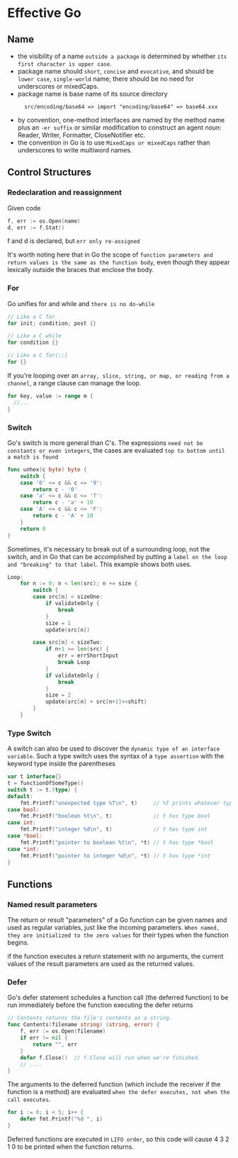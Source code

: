 # Effective Go

## Name
* the visibility of a name `outside a package` is determined by whether `its first character is upper case`.
* package name should `short`, `concise` and `evocative`, and should be `lower case`, `single-world` name; there should be no need for underscores or mixedCaps.
* package name is base name of its source directory
    ```
      src/encoding/base64 => import "encoding/base64" => base64.xxx
    ```
* by convention, one-method interfaces are named by the method name plus an `-er suffix` or similar modification to construct an agent noun: Reader, Writer, Formatter, CloseNotifier etc.
* the convention in Go is to use `MixedCaps or mixedCaps` rather than underscores to write multiword names. 

## Control Structures

### Redeclaration and reassignment
Given code
```go
f, err := os.Open(name)
d, err := f.Stat()
```
f and d is declared, but `err only re-assigned`

It's worth noting here that in Go the scope of `function parameters and return values is the same as the function body`, even though they appear lexically outside the braces that enclose the body.


### For
Go unifies for and while and `there is no do-while`
```go
// Like a C for
for init; condition; post {}

// Like a C while
for condition {}

// Like a C for(;;)
for {}
```

If you're looping over an `array, slice, string, or map, or reading from a channel`, a range clause can manage the loop.
```go
for key, value := range m {
  //...
}
```

### Switch
Go's switch is more general than C's. The expressions `need not be constants or even integers`, the cases are evaluated `top to bottom until a match is found`
```go
func unhex(c byte) byte {
    switch {
    case '0' <= c && c <= '9':
        return c - '0'
    case 'a' <= c && c <= 'f':
        return c - 'a' + 10
    case 'A' <= c && c <= 'F':
        return c - 'A' + 10
    }
    return 0
}
```

Sometimes, it's necessary to break out of a surrounding loop, not the switch, and in Go that can be accomplished by putting a `label on the loop and "breaking" to that label`. This example shows both uses.

```go
Loop:
	for n := 0; n < len(src); n += size {
		switch {
		case src[n] < sizeOne:
			if validateOnly {
				break
			}
			size = 1
			update(src[n])

		case src[n] < sizeTwo:
			if n+1 >= len(src) {
				err = errShortInput
				break Loop
			}
			if validateOnly {
				break
			}
			size = 2
			update(src[n] + src[n+1]<<shift)
		}
	}
```

### Type Switch
A switch can also be used to discover the `dynamic type of an interface variable`. Such a type switch uses the syntax of a `type assertion` with the keyword type inside the parentheses
```go
var t interface{}
t = functionOfSomeType()
switch t := t.(type) {
default:
    fmt.Printf("unexpected type %T\n", t)     // %T prints whatever type t has
case bool:
    fmt.Printf("boolean %t\n", t)             // t has type bool
case int:
    fmt.Printf("integer %d\n", t)             // t has type int
case *bool:
    fmt.Printf("pointer to boolean %t\n", *t) // t has type *bool
case *int:
    fmt.Printf("pointer to integer %d\n", *t) // t has type *int
}
```


## Functions 
### Named result parameters
The return or result "parameters" of a Go function can be given names and used as regular variables, just like the incoming parameters. `When named, they are initialized to the zero values` for their types when the function begins.

if the function executes a return statement with no arguments, the current values of the result parameters are used as the returned values.

### Defer
Go's defer statement schedules a function call (the deferred function) to be run immediately before the function executing the defer returns
```go
// Contents returns the file's contents as a string.
func Contents(filename string) (string, error) {
    f, err := os.Open(filename)
    if err != nil {
        return "", err
    }
    defer f.Close()  // f.Close will run when we're finished.
    // ....
}
```
The arguments to the deferred function (which include the receiver if the function is a method) are evaluated `when the defer executes, not when the call executes`.
```go
for i := 0; i < 5; i++ {
    defer fmt.Printf("%d ", i)
}
```
Deferred functions are executed in `LIFO order`, so this code will cause 4 3 2 1 0 to be printed when the function returns.